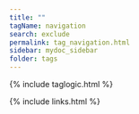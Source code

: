```yaml
---
title: ""
tagName: navigation
search: exclude
permalink: tag_navigation.html
sidebar: mydoc_sidebar
folder: tags
---
```

{% include taglogic.html %}

{% include links.html %}
